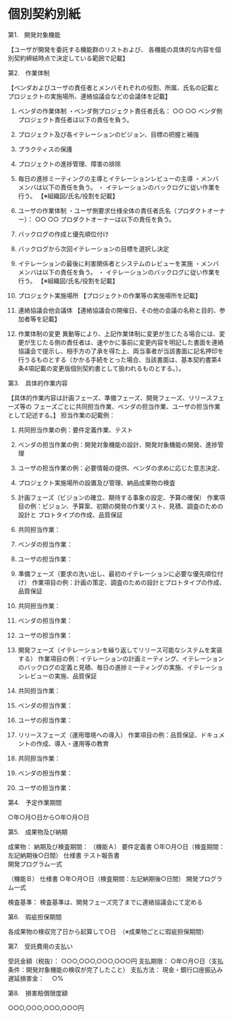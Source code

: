 # 個別契約別紙

第1.　開発対象機能

【ユーザが開発を委託する機能群のリストおよび、
各機能の具体的な内容を個別契約締結時点で決定している範囲で記載】

第2.　作業体制

【ベンダおよびユーザの責任者とメンバそれぞれの役割、所属、氏名の記載と
プロジェクトの実施場所、連絡協議会などの会議体を記載】

1. ベンダの作業体制
・ベンダ側プロジェクト責任者氏名： ○○ ○○
ベンダ側プロジェクト責任者は以下の責任を負う。
  1. プロジェクト及び各イテレーションのビジョン、目標の把握と補強
  1. プラクティスの保護
  1. プロジェクトの進捗管理、障害の排除
  1. 毎日の進捗ミーティングの主導とイテレーションレビューの主導
・メンバ
メンバは以下の責任を負う。
・ イテレーションのバックログに従い作業を行う。
【※組織図/氏名/役割を記載】

1. ユーザの作業体制
・ユーザ側要求仕様全体の責任者氏名（プロダクトオーナー）： ○○ ○○
プロダクトオーナーは以下の責任を負う。
  1. バックログの作成と優先順位付け
  1. バックログから次回イテレーションの目標を選択し決定
  1. イテレーションの最後に利害関係者とシステムのレビューを実施
・メンバ
メンバは以下の責任を負う。
・ イテレーションのバックログに従い作業を行う。
【※組織図/氏名/役割を記載】

1. プロジェクト実施場所
【プロジェクトの作業等の実施場所を記載】

1. 連絡協議会他会議体
【連絡協議会の開催日、その他の会議の名称と目的、参加者等を記載】

1. 作業体制の変更
異動等により、上記作業体制に変更が生じたる場合には、変更が生じたる側の責任者は、速やかに事前に変更内容を明記した書面を連絡協議会で提示し、相手方の了承を得た上、両当事者が当該書面に記名押印を行うるものとする（かかる手続をとった場合、当該書面は、基本契約書第4条4項記載の変更版個別契約書として扱われるものとする。）。

第3.　具体的作業内容 

【具体的作業内容は計画フェーズ、準備フェーズ、開発フェーズ、リリースフェーズ等の
フェーズごとに共同担当作業、ベンダの担当作業、ユーザの担当作業として記述する。】
担当作業の記載例：
1. 共同担当作業の例：要件定義作業、テスト
1. ベンダの担当作業の例：開発対象機能の設計、開発対象機能の開発、進捗管理
1. ユーザの担当作業の例：必要情報の提供、ベンダの求めに応じた意志決定、
1. プロジェクト実施場所の設置及び管理、納品成果物の検査

1. 計画フェーズ（ビジョンの確立、期待する事象の設定、予算の確保）
作業項目の例：ビジョン、予算案、初期の開発の作業リスト、見積、調査のための設計と
プロトタイプの作成、品質保証
  1. 共同担当作業：
  1. ベンダの担当作業：
  1. ユーザの担当作業：
1. 準備フェーズ（要求の洗い出し、最初のイテレーションに必要な優先順位付け）
作業項目の例：計画の策定、調査のための設計とプロトタイプの作成、品質保証
  1. 共同担当作業：
  1. ベンダの担当作業：
  1. ユーザの担当作業：
1. 開発フェーズ（イテレーションを繰り返してリリース可能なシステムを実装する）
作業項目の例：イテレーションの計画ミーティング、イテレーションのバックログの定義と見積、毎日の進捗ミーティングの実施、イテレーションレビューの実施、品質保証
  1. 共同担当作業：
  1. ベンダの担当作業：
  1. ユーザの担当作業：
1. リリースフェーズ（運用環境への導入）
作業項目の例：品質保証、ドキュメントの作成、導入・運用等の教育
  1. 共同担当作業：
  1. ベンダの担当作業：
  1. ユーザの担当作業：

第4.　予定作業期間

○年○月○日から○年○月○日

第5.　成果物及び納期

成果物：	納期及び検査期間：
（機能Ａ）	要件定義書	○年○月○日（検査期間：左記納期後○日間）
	仕様書	
	テスト報告書	
	開発プログラム一式	
	
（機能Ｂ）	仕様書	○年○月○日（検査期間：左記納期後○日間）
	開発プログラム一式	
	
検査基準：	検査基準は、開発フェーズ完了までに連絡協議会にて定める

第6.　瑕疵担保期間　

各成果物の検収完了日から起算して○日　（※成果物ごとに瑕疵担保期間）

第7.　受託費用の支払い

受託金額（税抜）：	○○○,○○○,○○○,○○○円
支払期限：	○年○月○日（支払条件：開発対象機能の検収が完了したこと）
支払方法：	現金・銀行口座振込み
遅延損害金：　	○%

第8.　損害賠償限度額

○○○,○○○,○○○,○○○円
